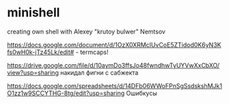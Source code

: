 # minishell
creating own shell with Alexey "krutoy bulwer" Nemtsov


https://docs.google.com/document/d/1OzX0XRMcIUvCoE5ZTidod0K6yN3Kfs0wH0k-jTz45Lk/edit# - termcaps!

https://drive.google.com/file/d/10aymDo3ffsJo48fwndhwTyUYVwXxCbXO/view?usp=sharing накидал фигни с сабжекта

https://docs.google.com/spreadsheets/d/14DFb06WWoFPnSgSsdskshMJk1O1zz1w9SCCYTHG-8tg/edit?usp=sharing Ошибкусы
